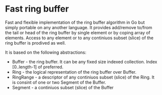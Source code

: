 # Fast ring buffer
Fast and flexible implementation of the ring buffer algorithm in Go but simply portable on any another language.
It provides add/remove to/from the tail or head of the ring buffer by single element or by coping array of elements.
Access to any element or to any continiuos subset (slice) of the ring buffer is prodived as well.

It is based on the following abstractions:
* Buffer - the ring buffer. It can be any fixed size indexed collection. Index [0..length-1] of preferred.
* Ring - the logical representation of the ring buffer over Buffer.
* RingRange - a descriptor of any continiuos subset (slice) of the Ring. It is consint of one or two Segment of the Buffer.
* Segment - a continiuos subset (slice) of the Buffer
